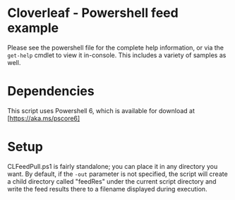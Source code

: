 # Cloverleaf - Powershell feed example
Please see the powershell file for the complete help information, or via the `get-help` cmdlet to view it in-console.  This includes a variety of samples as well.

# Dependencies
This script uses Powershell 6, which is available for download at [https://aka.ms/pscore6]

# Setup
CLFeedPull.ps1 is fairly standalone; you can place it in any directory you want.  By default, if the `-out` parameter is not specified, the script will create a child directory called "feedRes" under the current script directory and write the feed results there to a filename displayed during execution.
